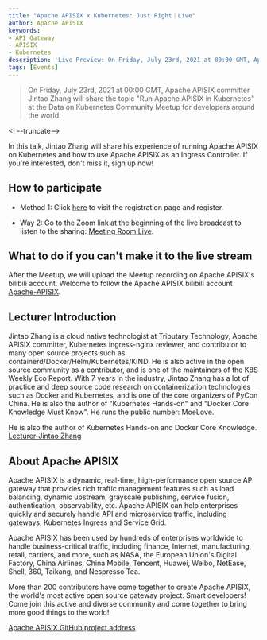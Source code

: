 ```yaml
---
title: "Apache APISIX x Kubernetes: Just Right｜Live"
author: Apache APISIX
keywords:
- API Gateway
- APISIX
- Kubernetes
description: 'Live Preview: On Friday, July 23rd, 2021 at 00:00 GMT, Apache APISIX committer Jintao Zhang will present "Run Apache APISIX in Kubernetes" at the Data on Kubernetes Community Meetup for global developers. The topic will be "Run Apache APISIX in Kubernetes".'
tags: [Events]
---
```


> On Friday, July 23rd, 2021 at 00:00 GMT, Apache APISIX committer Jintao Zhang will share the topic "Run Apache APISIX in Kubernetes" at the Data on Kubernetes Community Meetup for developers around the world.

<! --truncate-->

In this talk, Jintao Zhang will share his experience of running Apache APISIX on Kubernetes and how to use Apache APISIX as an Ingress Controller. If you're interested, don't miss it, sign up now!

## How to participate

- Method 1: Click [here](https://www.meetup.com/Data-on-Kubernetes-community/events/278922486/) to visit the registration page and register.

- Way 2: Go to the Zoom link at the beginning of the live broadcast to listen to the sharing: [Meeting Room Live](https://zoom.us/webinar/tJYofuChrzktGtI3wr8SZHACRnNkxr5cWgny).

## What to do if you can't make it to the live stream

After the Meetup, we will upload the Meetup recording on Apache APISIX's bilibili account. Welcome to follow the Apache APISIX bilibili account [Apache-APISIX](https://space.bilibili.com/551921247).

## Lecturer Introduction

Jintao Zhang is a cloud native technologist at Tributary Technology, Apache APISIX committer, Kubernetes ingress-nginx reviewer, and contributor to many open source projects such as containerd/Docker/Helm/Kubernetes/KIND. He is also active in the open source community as a contributor, and is one of the maintainers of the K8S Weekly Eco Report.
With 7 years in the industry, Jintao Zhang has a lot of practice and deep source code research on containerization technologies such as Docker and Kubernetes, and is one of the core organizers of PyCon China. He is also the author of "Kubernetes Hands-on" and "Docker Core Knowledge Must Know". He runs the public number: MoeLove.

He is also the author of Kubernetes Hands-on and Docker Core Knowledge. [Lecturer-Jintao Zhang](https://static.apiseven.com/202108/1630382172445-cf20986b-c939-497e-86a4-92da7064ae97.PNG)

## About Apache APISIX

Apache APISIX is a dynamic, real-time, high-performance open source API gateway that provides rich traffic management features such as load balancing, dynamic upstream, grayscale publishing, service fusion, authentication, observability, etc. Apache APISIX can help enterprises quickly and securely handle API and microservice traffic, including gateways, Kubernetes Ingress and Service Grid.

Apache APISIX has been used by hundreds of enterprises worldwide to handle business-critical traffic, including finance, Internet, manufacturing, retail, carriers, and more, such as NASA, the European Union's Digital Factory, China Airlines, China Mobile, Tencent, Huawei, Weibo, NetEase, Shell, 360, Taikang, and Nespresso Tea.

More than 200 contributors have come together to create Apache APISIX, the world's most active open source gateway project. Smart developers! Come join this active and diverse community and come together to bring more good things to the world!

[Apache APISIX GitHub project address](https://github.com/apache/apisix)

